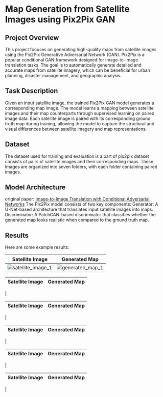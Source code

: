 # Map Generation from Satellite Images using Pix2Pix GAN


## Project Overview
This project focuses on generating high-quality maps from satellite images using the Pix2Pix Generative Adversarial Network (GAN). Pix2Pix is a popular conditional GAN framework designed for image-to-image translation tasks. The goal is to automatically generate detailed and accurate maps from satellite imagery, which can be beneficial for urban planning, disaster management, and geographic analysis.

## Task Description
Given an input satellite image, the trained Pix2Pix GAN model generates a corresponding map image. The model learns a mapping between satellite images and their map counterparts through supervised learning on paired image data. Each satellite image is paired with its corresponding ground truth map during training, allowing the model to capture the structural and visual differences between satellite imagery and map representations.

## Dataset
The dataset  used for training and evaluation is a part of pix2pix dataset consists of pairs of satellite images and their corresponding maps. These images are organized into seven folders, with each folder containing paired images.

## Model Architecture
original paper:
[Image-to-Image Translation with Conditional Adversarial Networks](https://arxiv.org/abs/1611.07004)
The Pix2Pix model consists of two key components:
Generator: A U-Net-based architecture that translates input satellite images into maps.
Discriminator: A PatchGAN-based discriminator that classifies whether the generated map looks realistic when compared to the ground truth map.

## Results
Here are some example results:


Satellite Image                     |  Generated Map
:----------------------------------:|:-------------------------:
 ![satellite_image_1](https://github.com/user-attachments/assets/e9cd3118-d446-4dfd-a662-ce65a8ca556a) | ![generated_map_1](https://github.com/user-attachments/assets/366f7cd0-afea-475a-8b1b-ef71c83ab211)
 




Satellite Image                     |  Generated Map
:----------------------------------:|:-------------------------:
 | 




Satellite Image                     |  Generated Map
:----------------------------------:|:-------------------------:
 | 





Satellite Image                     |  Generated Map
:----------------------------------:|:-------------------------:
 | 





Satellite Image                     |  Generated Map
:----------------------------------:|:-------------------------:
 | 




Satellite Image                     |  Generated Map
:----------------------------------:|:-------------------------:
 | 

